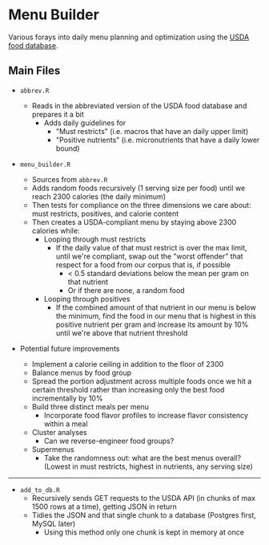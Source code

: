 # Menu Builder

Various forays into daily menu planning and optimization using the [USDA food database](https://ndb.nal.usda.gov/ndb/doc/index).


## Main Files
* `abbrev.R`
    * Reads in the abbreviated version of the USDA food database and prepares it a bit
        * Adds daily guidelines for
            * "Must restricts" (i.e. macros that have an daily upper limit)
            * "Positive nutrients" (i.e. micronutrients that have a daily lower bound)
* `menu_builder.R`
	* Sources from `abbrev.R`
	* Adds random foods recursively (1 serving size per food) until we reach 2300 calories (the daily minimum)
    * Then tests for compliance on the three dimensions we care about: must restricts, positives, and calorie content
    * Then creates a USDA-compliant menu by staying above 2300 calories while:
        * Looping through must restricts
            * If the daily value of that must restrict is over the max limit, until we're compliant, swap out the "worst offender" that respect for a food from our corpus that is, if possible 
                * < 0.5 standard deviations below the mean per gram on that nutrient
                * Or if there are none, a random food 
        * Looping through positives
            * If the combined amount of that nutrient in our menu is below the minimum, find the food in our menu that is highest in this positive nutrient per gram and increase its amount by 10% until we're above that nutrient threshold

* Potential future improvements
    * Implement a calorie ceiling in addition to the floor of 2300
    * Balance menus by food group
    * Spread the portion adjustment across multiple foods once we hit a certain threshold rather than increasing only the best food incrementally by 10%
    * Build three distinct meals per menu
        * Incorporate food flavor profiles to increase flavor consistency within a meal
    * Cluster analyses
        * Can we reverse-engineer food groups?
    * Supermenus
        * Take the randomness out: what are the best menus overall? (Lowest in must restricts, highest in nutrients, any serving size)

***


* `add_to_db.R`
	* Recursively sends GET requests to the USDA API (in chunks of max 1500 rows at a time), getting JSON in return
	* Tidies the JSON and that single chunk to a database (Postgres first, MySQL later)
	    * Using this method only one chunk is kept in memory at once
